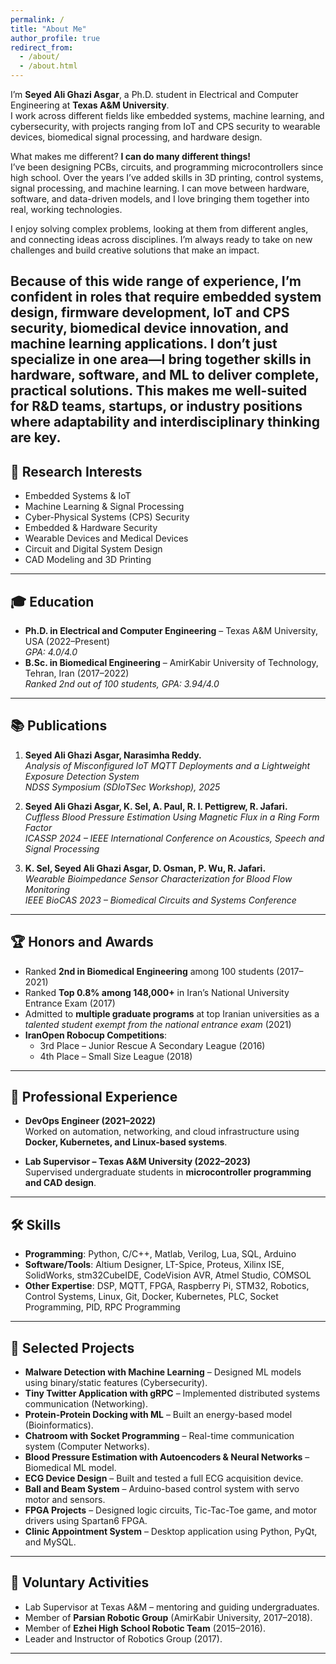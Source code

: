 ```yaml
---
permalink: /
title: "About Me"
author_profile: true
redirect_from: 
  - /about/
  - /about.html
---
```

<!-- # About Me -->

I’m **Seyed Ali Ghazi Asgar**, a Ph.D. student in Electrical and Computer Engineering at **Texas A&M University**.  
I work across different fields like embedded systems, machine learning, and cybersecurity, with projects ranging from IoT and CPS security to wearable devices, biomedical signal processing, and hardware design.

What makes me different? **I can do many different things!**  
I’ve been designing PCBs, circuits, and programming microcontrollers since high school. Over the years I’ve added skills in 3D printing, control systems, signal processing, and machine learning. I can move between hardware, software, and data-driven models, and I love bringing them together into real, working technologies.  

I enjoy solving complex problems, looking at them from different angles, and connecting ideas across disciplines. I’m always ready to take on new challenges and build creative solutions that make an impact.  


Because of this wide range of experience, I’m confident in roles that require embedded system design, firmware development, IoT and CPS security, biomedical device innovation, and machine learning applications. I don’t just specialize in one area—I bring together skills in hardware, software, and ML to deliver complete, practical solutions. This makes me well-suited for R&D teams, startups, or industry positions where adaptability and interdisciplinary thinking are key.  
---

## 🔬 Research Interests
- Embedded Systems & IoT  
- Machine Learning & Signal Processing  
- Cyber-Physical Systems (CPS) Security  
- Embedded & Hardware Security  
- Wearable Devices and Medical Devices  
- Circuit and Digital System Design  
- CAD Modeling and 3D Printing  

---


## 🎓 Education
- **Ph.D. in Electrical and Computer Engineering** – Texas A&M University, USA (2022–Present)  
  *GPA: 4.0/4.0*  
- **B.Sc. in Biomedical Engineering** – AmirKabir University of Technology, Tehran, Iran (2017–2022)  
  *Ranked 2nd out of 100 students, GPA: 3.94/4.0*

---


## 📚 Publications
1. **Seyed Ali Ghazi Asgar, Narasimha Reddy.**  
   *Analysis of Misconfigured IoT MQTT Deployments and a Lightweight Exposure Detection System*  
   *NDSS Symposium (SDIoTSec Workshop), 2025*  

2. **Seyed Ali Ghazi Asgar, K. Sel, A. Paul, R. I. Pettigrew, R. Jafari.**  
   *Cuffless Blood Pressure Estimation Using Magnetic Flux in a Ring Form Factor*  
   *ICASSP 2024 – IEEE International Conference on Acoustics, Speech and Signal Processing*  

3. **K. Sel, Seyed Ali Ghazi Asgar, D. Osman, P. Wu, R. Jafari.**  
   *Wearable Bioimpedance Sensor Characterization for Blood Flow Monitoring*  
   *IEEE BioCAS 2023 – Biomedical Circuits and Systems Conference*  

---

## 🏆 Honors and Awards
- Ranked **2nd in Biomedical Engineering** among 100 students (2017–2021)  
- Ranked **Top 0.8% among 148,000+** in Iran’s National University Entrance Exam (2017)  
- Admitted to **multiple graduate programs** at top Iranian universities as a *talented student exempt from the national entrance exam* (2021)  
- **IranOpen Robocup Competitions**:  
  - 3rd Place – Junior Rescue A Secondary League (2016)  
  - 4th Place – Small Size League (2018)  

---

## 💼 Professional Experience
- **DevOps Engineer  (2021–2022)**  
  Worked on automation, networking, and cloud infrastructure using **Docker, Kubernetes, and Linux-based systems**.  

- **Lab Supervisor – Texas A&M University (2022–2023)**  
  Supervised undergraduate students in **microcontroller programming and CAD design**.  

---

## 🛠️ Skills
- **Programming**: Python, C/C++, Matlab, Verilog, Lua, SQL, Arduino  
- **Software/Tools**: Altium Designer, LT-Spice, Proteus, Xilinx ISE, SolidWorks, stm32CubeIDE, CodeVision AVR, Atmel Studio, COMSOL  
- **Other Expertise**: DSP, MQTT, FPGA, Raspberry Pi, STM32, Robotics, Control Systems, Linux, Git, Docker, Kubernetes, PLC, Socket Programming, PID, RPC Programming  

---
## 🚀 Selected Projects
- **Malware Detection with Machine Learning** – Designed ML models using binary/static features (Cybersecurity).  
- **Tiny Twitter Application with gRPC** – Implemented distributed systems communication (Networking).  
- **Protein-Protein Docking with ML** – Built an energy-based model (Bioinformatics).  
- **Chatroom with Socket Programming** – Real-time communication system (Computer Networks).  
- **Blood Pressure Estimation with Autoencoders & Neural Networks** – Biomedical ML model.  
- **ECG Device Design** – Built and tested a full ECG acquisition device.  
- **Ball and Beam System** – Arduino-based control system with servo motor and sensors.  
- **FPGA Projects** – Designed logic circuits, Tic-Tac-Toe game, and motor drivers using Spartan6 FPGA.  
- **Clinic Appointment System** – Desktop application using Python, PyQt, and MySQL.  

---

## 🤝 Voluntary Activities
- Lab Supervisor at Texas A&M – mentoring and guiding undergraduates.  
- Member of **Parsian Robotic Group** (AmirKabir University, 2017–2018).  
- Member of **Ezhei High School Robotic Team** (2015–2016).  
- Leader and Instructor of Robotics Group (2017).  


---

